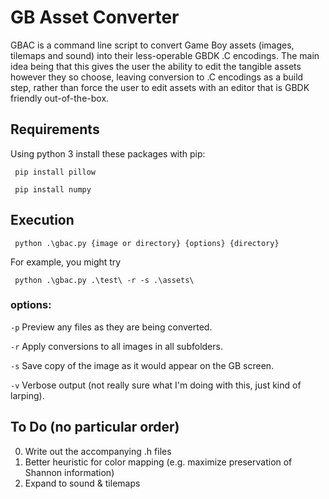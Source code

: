 # GB Asset Converter

GBAC is a command line script to convert Game Boy assets (images, tilemaps and sound) into their less-operable GBDK .C encodings. The main idea being that this gives the user the ability to edit the tangible assets however they so choose, leaving conversion to .C encodings as a build step, rather than force the user to edit assets with an editor that is GBDK friendly out-of-the-box.

## Requirements

Using python 3 install these packages with pip:

<code> pip install pillow </code>

<code> pip install numpy </code>

## Execution

<code> python .\gbac.py {image or directory} {options} {directory} </code>

For example, you might try

<code> python .\gbac.py .\test\ -r -s .\assets\ </code>

### options:

  <code>-p</code> Preview any files as they are being converted.
  
  <code>-r</code> Apply conversions to all images in all subfolders.
  
  <code>-s</code> Save copy of the image as it would appear on the GB screen.
  
  <code>-v</code> Verbose output (not really sure what I'm doing with this, just kind of larping).

## To Do (no particular order)

  0. Write out the accompanying .h files
  1. Better heuristic for color mapping (e.g. maximize preservation of Shannon information)
  2. Expand to sound & tilemaps
  
